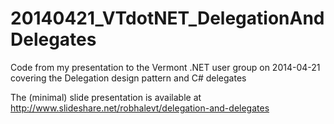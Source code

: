 20140421_VTdotNET_DelegationAndDelegates
========================================

Code from my presentation to the Vermont .NET user group on 2014-04-21 covering the Delegation design pattern and C# delegates

The (minimal) slide presentation is available at http://www.slideshare.net/robhalevt/delegation-and-delegates